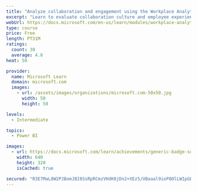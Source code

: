 ```yaml
---
title: "Analyze collaboration and engagement using the Workplace Analytics Ways of working assessment dashboard"
excerpt: "Learn to evaluate collaboration culture and employee experience with a Power BI template using Workplace Analytics data."
webUrl: https://docs.microsoft.com/en-us/learn/modules/workplace-analytics-ways-working/
type: course
price: Free
length: PT31M
ratings:
  count: 30
  average: 4.8
heat: 50

provider:
  name: Microsoft Learn
  domain: microsoft.com
  images:
    - url: /assets/images/organizations/microsoft.com-50x50.jpg
      width: 50
      height: 50

levels:
  - Intermediate

topics:
  - Power BI

images:
  - url: https://docs.microsoft.com/learn/achievements/generic-badge-social.png
    width: 640
    height: 320
    isCached: true

secured: "R3E7MaL8W2PJBomJBI8SsRpRCmzVHdK0jDn2+XEz5/UBaaal9ioP8OlLWIpGEanm9mZc/hgPiBfYX0hrgoMVlY48grs/WzzudUzsNkE0ibimBi39+yu4/Rjetnvnwwz2Mn3wmTRcUNIqAIH4GTtjMixmuiIIu3YVNTrpVIw4zEWPi01jzxP+FYNezJxXFjCmc3/gip32Ok7HG2mrRio9k24M5thXj1Jq4SG+ngtV1RKvuTX/tPfHIwOL7TXDJ7F+jf3DwcWOfpFtQZ0kFXfaysRWlxf82sl+BoRZLQZfHgTkKKR06x79oY7v24o9vGU/Ec37Co0zEZij9CjwvIdLZ23LbKOiOQgeEqbM943HEA/8szmvwoRl5PPxi75uIxfQKNxDWV+4rq+FUTD2yeTg7VOIhm79Sw6bG+seka499Kc=;ff9a8AwBfXx87EzsBif5VQ=="
---
```


